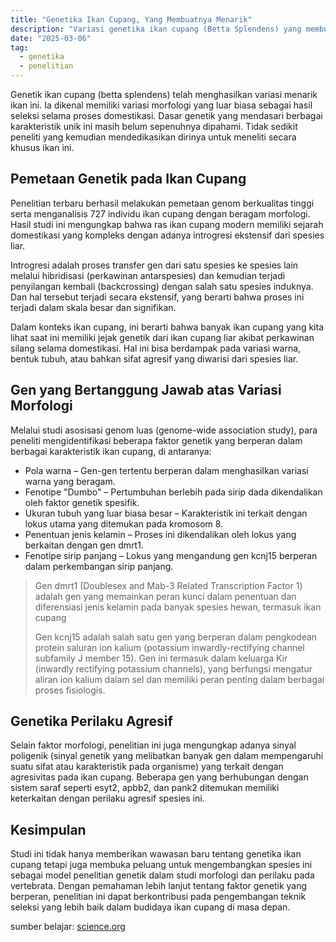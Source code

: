 ```yaml
---
title: "Genetika Ikan Cupang, Yang Membuatnya Menarik"
description: "Variasi genetika ikan cupang (Betta Splendens) yang membuatnya menarik. Banyak kajian ilmiah ditulis untuk mengungkap pengaruh genetika ini."
date: "2025-03-06"
tag:
  - genetika
  - penelitian
---
```


Genetik ikan cupang (betta splendens) telah menghasilkan variasi menarik ikan ini. Ia dikenal memiliki variasi morfologi yang luar biasa sebagai hasil seleksi selama proses domestikasi. Dasar genetik yang mendasari berbagai karakteristik unik ini masih belum sepenuhnya dipahami. Tidak sedikit peneliti yang kemudian mendedikasikan dirinya untuk meneliti secara khusus ikan ini.

## Pemetaan Genetik pada Ikan Cupang

Penelitian terbaru berhasil melakukan pemetaan genom berkualitas tinggi serta menganalisis 727 individu ikan cupang dengan beragam morfologi. Hasil studi ini mengungkap bahwa ras ikan cupang modern memiliki sejarah domestikasi yang kompleks dengan adanya introgresi ekstensif dari spesies liar.

Introgresi adalah proses transfer gen dari satu spesies ke spesies lain melalui hibridisasi (perkawinan antarspesies) dan kemudian terjadi penyilangan kembali (backcrossing) dengan salah satu spesies induknya. Dan hal tersebut terjadi secara ekstensif, yang berarti bahwa proses ini terjadi dalam skala besar dan signifikan.

Dalam konteks ikan cupang, ini berarti bahwa banyak ikan cupang yang kita lihat saat ini memiliki jejak genetik dari ikan cupang liar akibat perkawinan silang selama domestikasi. Hal ini bisa berdampak pada variasi warna, bentuk tubuh, atau bahkan sifat agresif yang diwarisi dari spesies liar.

## Gen yang Bertanggung Jawab atas Variasi Morfologi

Melalui studi asosisasi genom luas (genome-wide association study), para peneliti mengidentifikasi beberapa faktor genetik yang berperan dalam berbagai karakteristik ikan cupang, di antaranya:

  - Pola warna – Gen-gen tertentu berperan dalam menghasilkan variasi warna yang beragam.
  - Fenotipe "Dumbo" – Pertumbuhan berlebih pada sirip dada dikendalikan oleh faktor genetik spesifik.
  - Ukuran tubuh yang luar biasa besar – Karakteristik ini terkait dengan lokus utama yang ditemukan pada kromosom 8.
  - Penentuan jenis kelamin – Proses ini dikendalikan oleh lokus yang berkaitan dengan gen dmrt1.
  - Fenotipe sirip panjang – Lokus yang mengandung gen kcnj15 berperan dalam perkembangan sirip panjang.

>Gen dmrt1 (Doublesex and Mab-3 Related Transcription Factor 1) adalah gen yang memainkan peran kunci dalam penentuan dan diferensiasi jenis kelamin pada banyak spesies hewan, termasuk ikan cupang
>
>Gen kcnj15 adalah salah satu gen yang berperan dalam pengkodean protein saluran ion kalium (potassium inwardly-rectifying channel subfamily J member 15). Gen ini termasuk dalam keluarga Kir (inwardly rectifying potassium channels), yang berfungsi mengatur aliran ion kalium dalam sel dan memiliki peran penting dalam berbagai proses fisiologis.

## Genetika Perilaku Agresif

Selain faktor morfologi, penelitian ini juga mengungkap adanya sinyal poligenik (sinyal genetik yang melibatkan banyak gen dalam mempengaruhi suatu sifat atau karakteristik pada organisme) yang terkait dengan agresivitas pada ikan cupang. Beberapa gen yang berhubungan dengan sistem saraf seperti esyt2, apbb2, dan pank2 ditemukan memiliki keterkaitan dengan perilaku agresif spesies ini.

## Kesimpulan

Studi ini tidak hanya memberikan wawasan baru tentang genetika ikan cupang tetapi juga membuka peluang untuk mengembangkan spesies ini sebagai model penelitian genetik dalam studi morfologi dan perilaku pada vertebrata. Dengan pemahaman lebih lanjut tentang faktor genetik yang berperan, penelitian ini dapat berkontribusi pada pengembangan teknik seleksi yang lebih baik dalam budidaya ikan cupang di masa depan.

sumber belajar: [science.org](https://www.science.org/doi/full/10.1126/sciadv.abm4955)





